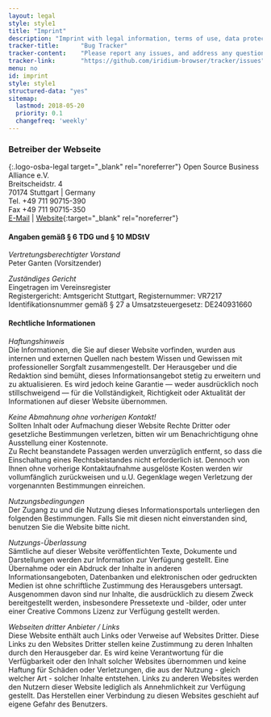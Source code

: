 ```yaml
---
layout: legal
style: style1
title: "Imprint"
description: "Imprint with legal information, terms of use, data protection, transfer of use, applicable law as well as contact information"
tracker-title:		"Bug Tracker"
tracker-content:	"Please report any issues, and address any questions to our bug tracker at GitHub."
tracker-link:		"https://github.com/iridium-browser/tracker/issues"
menu: no
id: imprint
style: style1
structured-data: "yes"
sitemap:
  lastmod: 2018-05-20
  priority: 0.1
  changefreq: 'weekly'
---
```

   
### Betreiber der Webseite #

[ ](https://osb-alliance.de "OSBA Website"){:.logo-osba-legal target="_blank" rel="noreferrer"}
Open Source Business Alliance e.V.   
Breitscheidstr. 4  
70174 Stuttgart | Germany  
Tel. +49 711 90715-390  
Fax +49 711 90715-350  
[E-Mail](mailto:wg-iridium@osb-alliance.com "send e-mail") | [Website](https://www.osb-alliance.com "visit website"){:target="_blank" rel="noreferrer"}     

#### Angaben gemäß § 6 TDG und § 10 MDStV #
*Vertretungsberechtigter Vorstand*  
Peter Ganten (Vorsitzender)

*Zuständiges Gericht*  
Eingetragen im Vereinsregister    
Registergericht: Amtsgericht Stuttgart, Registernummer: VR7217  
Identifikationsnummer gemäß § 27 a Umsatzsteuergesetz: DE240931660  

#### Rechtliche Informationen #
*Haftungshinweis*  
Die Informationen, die Sie auf dieser Website vorfinden, wurden aus internen und externen Quellen nach bestem Wissen und Gewissen mit professioneller Sorgfalt zusammengestellt. Der Herausgeber und die Redaktion sind bemüht, dieses Informationsangebot stetig zu erweitern und zu aktualisieren. Es wird jedoch keine Garantie — weder ausdrücklich noch stillschweigend — für die Vollständigkeit, Richtigkeit oder Aktualität der Informationen auf dieser Website übernommen.

*Keine Abmahnung ohne vorherigen Kontakt!*  
Sollten Inhalt oder Aufmachung dieser Website Rechte Dritter oder gesetzliche Bestimmungen verletzen, bitten wir um Benachrichtigung ohne Ausstellung einer Kostennote.  
Zu Recht beanstandete Passagen werden unverzüglich entfernt, so dass die Einschaltung eines Rechtsbeistandes nicht erforderlich ist. Dennoch von Ihnen ohne vorherige Kontaktaufnahme ausgelöste Kosten werden wir vollumfänglich zurückweisen und u.U. Gegenklage wegen Verletzung der vorgenannten Bestimmungen einreichen.

*Nutzungsbedingungen*  
Der Zugang zu und die Nutzung dieses Informationsportals unterliegen den folgenden Bestimmungen. Falls Sie mit diesen nicht einverstanden sind, benutzen Sie die Website bitte nicht.

*Nutzungs-Überlassung*  
Sämtliche auf dieser Website veröffentlichten Texte, Dokumente und Darstellungen werden zur Information zur Verfügung gestellt. Eine Übernahme oder ein Abdruck der Inhalte in anderen Informationsangeboten, Datenbanken und elektronischen oder gedruckten Medien ist ohne schriftliche Zustimmung des Herausgebers untersagt. Ausgenommen davon sind nur Inhalte, die ausdrücklich zu diesem Zweck bereitgestellt werden, insbesondere Pressetexte und -bilder, oder unter einer Creative Commons Lizenz zur Verfügung gestellt werden.

*Webseiten dritter Anbieter / Links*  
Diese Website enthält auch Links oder Verweise auf Websites Dritter. Diese Links zu den Websites Dritter stellen keine Zustimmung zu deren Inhalten durch den Herausgeber dar. Es wird keine Verantwortung für die Verfügbarkeit oder den Inhalt solcher Websites übernommen und keine Haftung für Schäden oder Verletzungen, die aus der Nutzung - gleich welcher Art - solcher Inhalte entstehen. Links zu anderen Websites werden den Nutzern dieser Website lediglich als Annehmlichkeit zur Verfügung gestellt. Das Herstellen einer Verbindung zu diesen Websites geschieht auf eigene Gefahr des Benutzers.